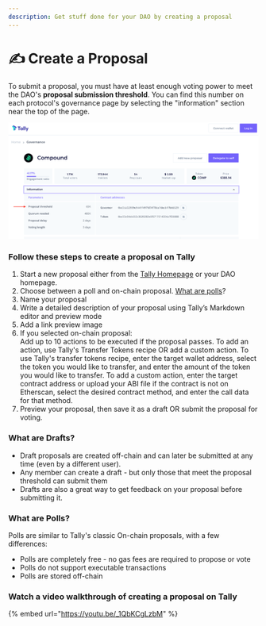 ```yaml
---
description: Get stuff done for your DAO by creating a proposal
---
```


# ✍ Create a Proposal

To submit a proposal, you must have at least enough voting power to meet the DAO's **proposal submission threshold**. You can find this number on each protocol's governance page by selecting the "information" section near the top of the page.

![](<../../.gitbook/assets/image (103).png>)

### Follow these steps to create a proposal on Tally <a href="#c0cd" id="c0cd"></a>

1. Start a new proposal either from the [Tally Homepage](https://www.tally.xyz/) or your DAO homepage.&#x20;
2. Choose between a poll and on-chain proposal. [What are polls](create-a-proposal.md#what-are-polls)?&#x20;
3. Name your proposal&#x20;
4. Write a detailed description of your proposal using Tally’s Markdown editor and preview mode&#x20;
5. Add a link preview image&#x20;
6. If you selected on-chain proposal: \
   Add up to 10 actions to be executed if the proposal passes. To add an action, use Tally's Transfer Tokens recipe OR add a custom action. To use Tally's transfer tokens recipe, enter the target wallet address, select the token you would like to transfer, and enter the amount of the token you would like to transfer. To add a custom action, enter the target contract address or upload your ABI file if the contract is not on Etherscan, select the desired contract method, and enter the call data for that method.&#x20;
7. Preview your proposal, then save it as a draft OR submit the proposal for voting.&#x20;

### What are Drafts?

* Draft proposals are created off-chain and can later be submitted at any time (even by a different user).&#x20;
* Any member can create a draft - but only those that meet the proposal threshold can submit them
* Drafts are also a great way to get feedback on your proposal before submitting it. &#x20;

### What are Polls?

Polls are similar to Tally's classic On-chain proposals, with a few differences:&#x20;

* Polls are completely free - no gas fees are required to propose or vote
* Polls do not support executable transactions
* Polls are stored off-chain

### Watch a video walkthrough of creating a proposal on Tally <a href="#7d8f" id="7d8f"></a>

{% embed url="https://youtu.be/_1QbKCgLzbM" %}
